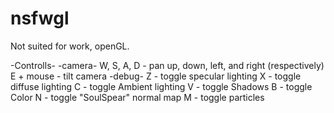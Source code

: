 # nsfwgl
Not suited for work, openGL.

-Controlls-
	-camera-
		W, S, A, D - pan up, down, left, and right (respectively)
		E + mouse - tilt camera
	-debug-
		Z - toggle specular lighting
		X - toggle diffuse lighting
		C - toggle Ambient lighting
		V - toggle Shadows
		B - toggle Color
		N - toggle "SoulSpear" normal map
		M - toggle particles
